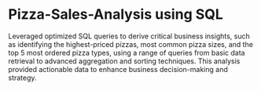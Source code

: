 # Pizza-Sales-Analysis using SQL

Leveraged optimized SQL queries to derive critical business insights, such as identifying the highest-priced pizzas, most common pizza sizes, and the top 5 most ordered pizza types, using a range of queries from basic data retrieval to advanced aggregation and sorting techniques. This analysis provided actionable data to enhance business decision-making and strategy.
